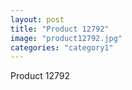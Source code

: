 ```yaml
---
layout: post
title: "Product 12792"
image: "product12792.jpg"
categories: "category1"
---
```

Product 12792
